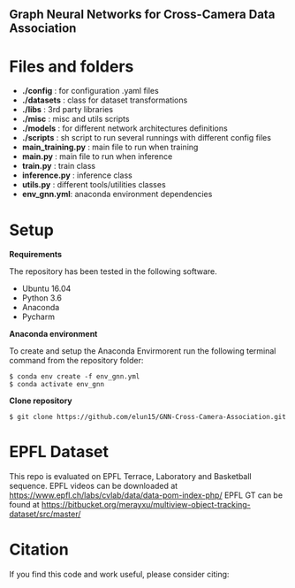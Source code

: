 ## Graph Neural Networks for Cross-Camera Data Association



# Files and folders
* **./config** : for configuration .yaml files
* **./datasets** : class for dataset transformations
* **./libs** : 3rd party libraries
* **./misc** : misc and utils scripts
* **./models** : for different network architectures definitions
*  **./scripts** : sh script to run several runnings with different config files
* **main_training.py** : main file to run when training
* **main.py** : main file to run when inference
* **train.py** : train class
* **inference.py** : inference class
* **utils.py** : different tools/utilities classes
* **env_gnn.yml**: anaconda environment dependencies


# Setup
**Requirements**

The repository has been tested in the following software.
* Ubuntu 16.04
* Python 3.6
* Anaconda
* Pycharm

**Anaconda environment**

To create and setup the Anaconda Envirmorent run the following terminal command from the repository folder:
```
$ conda env create -f env_gnn.yml
$ conda activate env_gnn
```

**Clone repository**

```
$ git clone https://github.com/elun15/GNN-Cross-Camera-Association.git
```


# EPFL Dataset
This repo is evaluated on EPFL Terrace, Laboratory and Basketball sequence.
EPFL videos can be downloaded at https://www.epfl.ch/labs/cvlab/data/data-pom-index-php/
EPFL GT can be found at https://bitbucket.org/merayxu/multiview-object-tracking-dataset/src/master/

# Citation

If you find this code and work useful, please consider citing:




